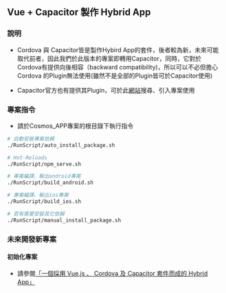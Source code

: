 ## Vue + Capacitor 製作 Hybrid App

### 說明
- Cordova 與 Capacitor皆是製作Hybird App的套件，後者較為新，未來可能取代前者，因此我們於此版本的專案即轉用Capacitor，同時，它對於Cordova有提供向後相容（backward compatibility)，所以可以不必但擔心Cordova 的Plugin無法使用(雖然不是全部的Plugin皆可於Capacitor使用)

- Capacitor官方也有提供其Plugin，可於此[網站](https://capacitorjs.com/docs/apis)搜尋、引入專案使用

### 專案指令
- 請於Cosmos_APP專案的根目錄下執行指令
```bash
# 自動安裝專案依賴
./RunScript/auto_install_package.sh

# Hot-Reloads
./RunScript/npm_serve.sh

# 專案編譯、輸出android專案
./RunScript/build_android.sh

# 專案編譯、輸出ios專案
./RunScript/build_ios.sh

# 若有需要安裝其它依賴
./RunScript/manual_install_package.sh
```

### 未來開發新專案
#### 初始化專案
- 請參閱[「一個採用 Vue.js 、 Cordova 及 Capacitor 套件而成的 Hybrid App」](https://github.com/zymber-tech/vue-cor-cap-ForExample#%E4%B8%80%E5%80%8B%E6%8E%A1%E7%94%A8-vuejs--cordova-%E5%8F%8A-capacitor-%E5%A5%97%E4%BB%B6%E8%80%8C%E6%88%90%E7%9A%84-hybrid-app)